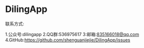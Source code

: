 # DilingApp
联系方式:

1.公众号:dilingapp 
2.QQ群:536975617 
3:邮箱:835166018@qq.com 
4.GitHub:https://github.com/shenguanjiejie/DilingApp/issues
